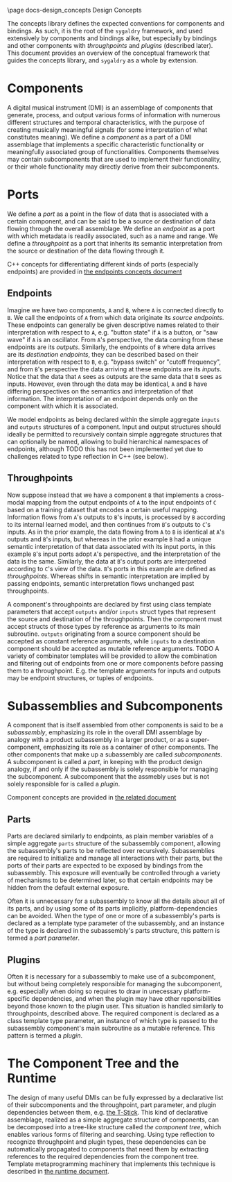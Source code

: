 \page docs-design_concepts Design Concepts

The concepts library defines the expected conventions for components and
bindings. As such, it is the root of the `sygaldry` framework, and used
extensively by components and bindings alike, but especially by bindings and
other components with *throughpoints* and *plugins* (described later). This
document provides an overview of the conceptual framework that guides the
concepts library, and `sygaldry` as a whole by extension.

# Components

A digital musical instrument (DMI) is an assemblage of components that
generate, process, and output various forms of information with numerous
different structures and temporal characteristics, with the purpose of creating
musically meaningful signals (for some interpretation of what constitutes
meaning). We define a *component* as a part of a DMI assemblage that implements
a specific characteristic functionality or meaningfully associated group of
functionalities. Components themselves may contain subcomponents that are used
to implement their functionality, or their whole functionality may directly
derive from their subcomponents.

# Ports

We define a *port* as a point in the flow of data that is associated with a
certain component, and can be said to be a source or destination of data
flowing through the overall assemblage. We define an *endpoint* as a port with
which metadata is readily associated, such as a name and range. We define
a *throughpoint* as a port that inherits its semantic interpretation from
the source or destination of the data flowing through it.

C++ concepts for differentiating different kinds of ports (especially endpoints)
are provided in [the endpoints concepts document](concepts/endpoints.lili.md)

## Endpoints

Imagine we have two components, `A` and `B`, where `A` is connected directly to
`B`. We call the endpoints of `A` from which data originate its *source
endpoints*. These endpoints can generally be given descriptive names related to
their interpretation with respect to `A`, e.g. "button state" if `A` is a
button, or "saw wave" if `A` is an oscillator. From `A`'s perspective, the data
coming from these endpoints are its *outputs*. Similarly, the endpoints of `B`
where data arrives are its *destination endpoints*, they can be described based
on their interpretation with respect to `B`, e.g. "bypass switch" or "cutoff
frequency", and from `B`'s perspective the data arriving at these endpoints are
its *inputs*. Notice that the data that `A` sees as outputs are the same data
that `B` sees as inputs. However, even through the data may be identical, `A`
and `B` have differing perspectives on the semantics and interpretation of that
information. The interpretation of an endpoint depends only on the component
with which it is associated.

We model endpoints as being declared within the simple aggregate `inputs` and
`outputs` structures of a component. Input and output structures should ideally
be permitted to recursively contain simple aggregate structures that can
optionally be named, allowing to build hierarchical namespaces of endpoints,
although TODO this has not been implemented yet due to challenges related to
type reflection in C++ (see below).

## Throughpoints

Now suppose instead that we have a component `B` that implements a cross-modal
mapping from the output endpoints of `A` to the input endpoints of `C` based on
a training dataset that encodes a certain useful mapping. Information flows
from `A`'s outputs to `B`'s inputs, is processed by `B` according to its
internal learned model, and then continues from `B`'s outputs to `C`'s inputs.
As in the prior example, the data flowing from `A` to `B` is identical at `A`'s
outputs and `B`'s inputs, but whereas in the prior example `B` had a unique
semantic interpretation of that data associated with its input ports, in this
example `B`'s input ports adopt `A`'s perspective, and the interpretation of
the data is the same. Similarly, the data at `B`'s output ports are interpreted
according to `C`'s view of the data. `B`'s ports in this example are defined as
*throughpoints*. Whereas shifts in semantic interpretation are implied by
passing endpoints, semantic interpretation flows unchanged past throughpoints.

A component's throughpoints are declared by first using class template
parameters that accept `outputs` and/or `inputs` struct types that represent
the source and destination of the throughpoints. Then the component must accept
structs of those types by reference as arguments to its main subroutine.
`outputs` originating from a source component should be accepted as constant
reference arguments, while `inputs` to a destination component should be
accepted as mutable reference arguments. TODO A variety of combinator templates
will be provided to allow the combination and filtering out of endpoints from
one or more components before passing them to a throughpoint. E.g. the template
arguments for inputs and outputs may be endpoint structures, or tuples of
endpoints.

# Subassemblies and Subcomponents

A component that is itself assembled from other components is said to be a
*subassembly*, emphasizing its role in the overall DMI assemblage by analogy
with a product subassembly in a larger product, or as a super-component,
emphasizing its role as a container of other components. The other components
that make up a subassembly are called *subcomponents*. A subcomponent is called
a *part*, in keeping with the product design analogy, if and only if the
subassembly is solely responsible for managing the subcomponent. A subcomponent
that the assmebly uses but is not solely responsible for is called a *plugin*.

Component concepts are provided in
[the related document](concepts/components.lili.md)

## Parts

Parts are declared similarly to endpoints, as plain member variables of a
simple aggregate `parts` structure of the subassembly component, allowing the
subassembly's parts to be reflected over recursively. Subassemblies are
required to initialize and manage all interactions with their parts, but the
ports of their parts are expected to be exposed by bindings from the
subassembly. This exposure will eventually be controlled through a variety of
mechanisms to be determined later, so that certain endpoints may be hidden
from the default external exposure.

Often it is unnecessary for a subassembly to know all the details about all of
its parts, and by using some of its parts implicitly, platform-dependencies can
be avoided. When the type of one or more of a subassembly's parts is declared
as a template type parameter of the subassembly, and an instance of the type is
declared in the subassembly's parts structure, this pattern is termed a *part
parameter*.

## Plugins

Often it is necessary for a subassembly to make use of a subcomponent, but
without being completely responsible for managing the subcomponent, e.g.
especially when doing so requires to draw in unecessary platform-specific
dependencies, and when the plugin may have other reponsibilities beyond those
known to the plugin user. This situation is handled similarly to throughpoints,
described above. The required component is declared as a class template type
parameter, an instance of which type is passed to the subassembly component's
main subroutine as a mutable reference. This pattern is termed a *plugin*.

# The Component Tree and the Runtime

The design of many useful DMIs can be fully expressed by a declarative list of
their subcomponents and the throughpoint, part parameter, and plugin
dependencies between them, e.g. [the
T-Stick](/instruments/t_stick/t_stick.lili.md). This kind of declarative
assemblage, realized as a simple aggregate structure of components, can be
decomposed into a tree-like structure called *the component tree*, which
enables various forms of filtering and searching. Using type reflection to
recognize throughpoint and plugin types, these dependencies can be
automatically propagated to components that need them by extracting references
to the required dependencies from the component tree. Template metaprogramming
machinery that implements this technique is described in
[the runtime document](concepts/runtime.lili.md).
